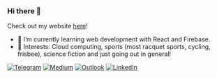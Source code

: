 ### Hi there 👋

Check out my website [here](https://www.royceho.net)!

- 🌱 I’m currently learning web development with React and Firebase.
- 💜 Interests: Cloud computing, sports (most racquet sports, cycling, frisbee), science fiction and just going out in general!

[![Telegram](https://img.shields.io/badge/Telegram-2CA5E0?style=for-the-badge&logo=telegram&logoColor=white)](https://t.me/royceho)
[![Medium](https://img.shields.io/badge/Medium-12100E?style=for-the-badge&logo=medium&logoColor=white)](https://medium.com/@royce963)
[![Outlook](https://img.shields.io/badge/Outlook-0078D4?style=for-the-badge&logo=microsoft-outlook&logoColor=white)](mailto:royce.ho@u.nus.edu)
[![LinkedIn](https://img.shields.io/badge/LinkedIn-0077B5?style=for-the-badge&logo=linkedin&logoColor=white)](https://www.linkedin.com/in/royceho/)


<!--
**TheSpaceCuber/TheSpaceCuber** is a ✨ _special_ ✨ repository because its `README.md` (this file) appears on your GitHub profile.

Here are some ideas to get you started:

- 🔭 I’m currently working on ...
- 🌱 I’m currently learning ...
- 👯 I’m looking to collaborate on ...
- 🤔 I’m looking for help with ...
- 💬 Ask me about ...
- 📫 How to reach me: ...
- 😄 Pronouns: ...
-->
